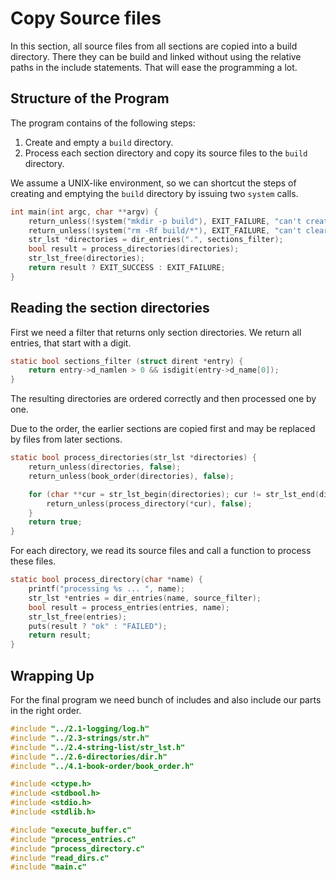 # Copy Source files

In this section, all source files from all sections are copied into a build directory. There they can be build and linked without using the relative paths in the include statements. That will ease the programming a lot.

## Structure of the Program

The program contains of the following steps:

1. Create and empty a `build` directory. 
2. Process each section directory and copy its source files to the `build` directory.

We assume a UNIX-like environment, so we can shortcut the steps of creating and emptying the `build` directory by issuing two `system` calls.

``` c
int main(int argc, char **argv) {
	return_unless(!system("mkdir -p build"), EXIT_FAILURE, "can't create dir");
	return_unless(!system("rm -Rf build/*"), EXIT_FAILURE, "can't clear build dir");
	str_lst *directories = dir_entries(".", sections_filter);
	bool result = process_directories(directories);
	str_lst_free(directories);
	return result ? EXIT_SUCCESS : EXIT_FAILURE;
}
```
## Reading the section directories

First we need a filter that returns only section directories. We return all entries, that start with a digit.

``` c
static bool sections_filter (struct dirent *entry) {
	return entry->d_namlen > 0 && isdigit(entry->d_name[0]);
}
```

The resulting directories are ordered correctly and then processed one by one.

Due to the order, the earlier sections are copied first and may be replaced by files from later sections.

``` c
static bool process_directories(str_lst *directories) {
	return_unless(directories, false);
	return_unless(book_order(directories), false);

	for (char **cur = str_lst_begin(directories); cur != str_lst_end(directories); ++cur) {
		return_unless(process_directory(*cur), false);
	}
	return true;
}
```
For each directory, we read its source files and call a function to process these files.

``` c
static bool process_directory(char *name) {
	printf("processing %s ... ", name);
	str_lst *entries = dir_entries(name, source_filter);
	bool result = process_entries(entries, name);
	str_lst_free(entries);
	puts(result ? "ok" : "FAILED");
	return result;
}
```
## Wrapping Up

For the final program we need bunch of includes and also include our parts in the right order.

``` c
#include "../2.1-logging/log.h"
#include "../2.3-strings/str.h"
#include "../2.4-string-list/str_lst.h"
#include "../2.6-directories/dir.h"
#include "../4.1-book-order/book_order.h"

#include <ctype.h>
#include <stdbool.h>
#include <stdio.h>
#include <stdlib.h>

#include "execute_buffer.c"
#include "process_entries.c"
#include "process_directory.c"
#include "read_dirs.c"
#include "main.c"
```
